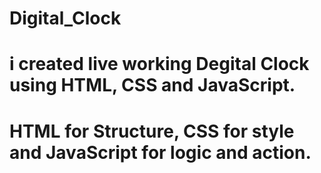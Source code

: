 # Digital_Clock
# i created live working Degital Clock using HTML, CSS and JavaScript.
# HTML for Structure, CSS for style and JavaScript for logic and action.


